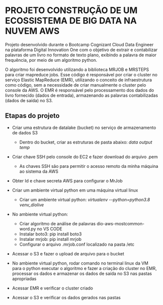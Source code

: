 # PROJETO CONSTRUÇÃO DE UM ECOSSISTEMA DE BIG DATA NA NUVEM AWS

Projeto desenvolvido durante o Bootcamp Cognizant Cloud Data Engineer na plataforma Digital Innovation One 
com o objetivo de extrair e contabilizar palavras de um livro no formato de texto plano, exibindo a palavra de maior frequência, por meio de um algoritmo python.

O algoritmo foi desenvolvido utilizando a biblioteca MRJOB e MRSTEPS para criar mapreduce jobs. Esse código é responsável por criar o cluster no 
serviço Elastic MapReduce (EMR), utilizando o conceito de infraestrutura como código, sem a necessidade de criar manualmente o cluster pelo console da AWS.
O EMR é responsável pelo processamento dos dados do livro fornecido (dados de entrada), armazenando as palavras contabilizadas (dados de saída) no S3.


## Etapas do projeto

* Criar uma estrutura de datalake (bucket) no serviço de armazenamento de dados S3
    * Dentro do bucket, criar as estruturas de pasta abaixo:
        _data_
        _output_
        _temp_
 
* Criar chave SSH pelo console do EC2 e fazer download do arquivo .pem
    * As chaves SSH são para permitir o acesso remoto da minha máquina ao sistema da AWS
  
* Obter Id e chave secreta AWS para configurar o MrJob
  
* Criar um ambiente virtual python em uma máquina virtual linux
   * Criar um ambiente virtual python: _virtualenv --python=python3.8 venv_diolive_

* No ambiente virtual python: 
   * Criar algoritmo de análise de palavras dio-aws-mostcommon-word.py no VS CODE
   * Instalar boto3: pip install boto3
   * Instalar mrjob: pip install mrjob
   * Configurar o arquivo .mrjob.conf localizado na pasta /etc

* Acessar o S3 e fazer o upload de arquivo para o bucket 

* No ambiente virtual python, rodar comando no terminal linux da VM para o python executar o algoritmo e fazer a criação do cluster no EMR, processar os dados e armazenar os dados de saída no S3 nas pastas apropriadas 
  
* Acessar EMR e verificar o cluster criado 
   
* Acessar o S3 e verificar os dados gerados nas pastas
